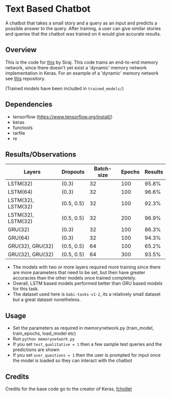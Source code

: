# Text Based Chatbot

A chatbot that takes a small story and a query as an input and predicts a possible answer to the query. After training, a user can give similar stories and queries that the chatbot was trained on it would give accurate results. 

## Overview

This is the code for [this](https://youtu.be/t5qgjJIBy9g) by Siraj. This code trains an end-to-end memory network, since there doesn't yet exist a 'dynamic' memory network implementation in Keras. For an example of a 'dynamic' memory network see [this](https://github.com/ethancaballero/Improved-Dynamic-Memory-Networks-DMN-plus) repository.

(Trained models have been included in `trained_models/`)

## Dependencies

* tensorflow (https://www.tensorflow.org/install/)
* keras
* functools
* tarfile
* re

## Results/Observations

|Layers 						|Dropouts			|Batch-size	| Epochs 	|Results	|
| ----------------------------- | ----------------- | --------- | --------- | --------- |
|LSTM(32)						|(0.3)				|32			|100		|95.8%		|
|LSTM(64)						|(0.3)				|32			|100		|96.6%		|
|LSTM(32), LSTM(32)				|(0.5, 0.5)			|32			|100		|92.3%		|
|LSTM(32), LSTM(32)				|(0.5, 0.5)			|32			|200		|96.9%		|
|GRU(32)						|(0.3)				|32			|100		|86.3%		|
|GRU(64)						|(0.3)				|32			|100		|94.3%		|
|GRU(32), GRU(32)				|(0.5, 0.5)			|64			|100		|65.2%		|
|GRU(32), GRU(32)				|(0.5, 0.5)			|64			|300		|93.5%		|

* The models with two or more layers required more training since there are more parameters that need to be set, but then have greater accuracies than the other models once trained completely.
* Overall, LSTM based models performed better than GRU based models for this task.
* The dataset used here is `babi-tasks-v1-2`, its a relatively small dataset but a great dataset nonetheless.

## Usage

* Set the parameters as required in memorynetwork.py (train_model, train_epochs, load_model etc)
* Run `python memorynetwork.py`
* If you set `test_qualitative = 1` then a few sample test queries and the predictions are shown
* If you set `user_questions = 1` then the user is prompted for input once the model is loaded so they can interact with the chatbot

## Credits

Credits for the base code go to the creator of Keras, [fchollet](https://github.com/fchollet/keras/blob/master/examples/babi_memnn.py)
